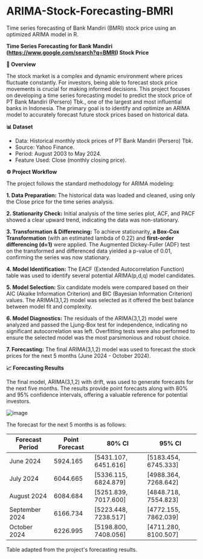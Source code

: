 # ARIMA-Stock-Forecasting-BMRI
Time series forecasting of Bank Mandiri (BMRI) stock price using an optimized ARIMA model in R.

****Time Series Forecasting for Bank Mandiri (https://www.google.com/search?q=BMRI) Stock Price****

**📖 Overview**

The stock market is a complex and dynamic environment where prices fluctuate constantly. For investors, being able to forecast stock price movements is crucial for making informed decisions. This project focuses on developing a time series forecasting model to predict the stock price of PT Bank Mandiri (Persero) Tbk., one of the largest and most influential banks in Indonesia. The primary goal is to identify and optimize an ARIMA model to accurately forecast future stock prices based on historical data.


**📊 Dataset**

- Data: Historical monthly stock prices of PT Bank Mandiri (Persero) Tbk.
- Source: Yahoo Finance.
- Period: August 2003 to May 2024.
- Feature Used: Close (monthly closing price).

**⚙️ Project Workflow**

The project follows the standard methodology for ARIMA modeling:

  **1. Data Preparation:** The historical data was loaded and cleaned, using only the Close price for the time series analysis.
  
  **2. Stationarity Check:** Initial analysis of the time series plot, ACF, and PACF showed a clear upward trend, indicating the data was non-stationary.
  
  **3. Transformation & Differencing:** To achieve stationarity, **a Box-Cox Transformation** (with an estimated lambda of 0.22) and **first-order differencing (d=1)** were applied. The Augmented Dickey-Fuller (ADF) test on the transformed and differenced data yielded a p-value of 0.01, confirming the series was now stationary.
  
  **4. Model Identification:** The EACF (Extended Autocorrelation Function) table was used to identify several potential ARIMA(p,d,q) model candidates.
  
  **5. Model Selection:** Six candidate models were compared based on their AIC (Akaike Information Criterion) and BIC (Bayesian Information Criterion) values. The  ARIMA(3,1,2) model was selected as it offered the best balance between model fit and complexity.
  
  **6. Model Diagnostics:** The residuals of the ARIMA(3,1,2) model were analyzed and passed the Ljung-Box test for independence, indicating no significant autocorrelation was left. Overfitting tests were also performed to ensure the selected model was the most parsimonious and robust choice.
  
  **7. Forecasting:** The final ARIMA(3,1,2) model was used to forecast the stock prices for the next 5 months (June 2024 - October 2024).

**📈 Forecasting Results**

The final model, ARIMA(3,1,2) with drift, was used to generate forecasts for the next five months. The results provide point forecasts along with 80% and 95% confidence intervals, offering a valuable reference for potential investors.

![image](https://github.com/user-attachments/assets/680a20fa-9979-4445-ba8e-93e4d1e93fc1)

The forecast for the next 5 months is as follows:

| Forecast Period | Point Forecast | 80% CI | 95% CI |
|---|---|---|---|
| June 2024 | 5924.165 | [5431.107, 6451.616] | [5183.454, 6745.333] |
| July 2024 | 6044.665 | [5336.115, 6824.879] | [4988.364, 7268.642] |
| August 2024 | 6084.684 | [5251.839, 7017.600] | [4848.718, 7554.823] |
| September 2024 | 6166.734 | [5223.448, 7238.517] | [4772.155, 7862.039] |
| October 2024 | 6226.995 | [5198.800, 7408.056] | [4711.280, 8100.507] |

Table adapted from the project's forecasting results.
